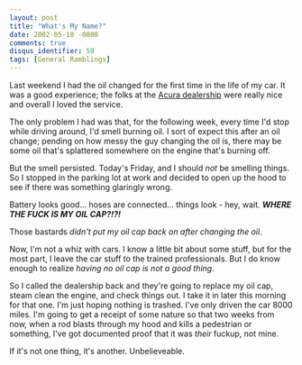 ```yaml
---
layout: post
title: "What's My Name?"
date: 2002-05-10 -0800
comments: true
disqus_identifier: 59
tags: [General Ramblings]
---
```

Last weekend I had the oil changed for the first time in the life of my
car. It was a good experience; the folks at the [Acura
dealership](http://www.acuraofportland.com/) were really nice and
overall I loved the service.
 
 The only problem I had was that, for the following week, every time I'd
stop while driving around, I'd smell burning oil. I sort of expect this
after an oil change; pending on how messy the guy changing the oil is,
there may be some oil that's splattered somewhere on the engine that's
burning off.
 
 But the smell persisted. Today's Friday, and I should *not* be smelling
things. So I stopped in the parking lot at work and decided to open up
the hood to see if there was something glaringly wrong.
 
 Battery looks good... hoses are connected... things look - hey, wait.
***WHERE THE FUCK IS MY OIL CAP?!?!***
 
 Those bastards *didn't put my oil cap back on after changing the oil*.
 
 Now, I'm not a whiz with cars. I know a little bit about some stuff,
but for the most part, I leave the car stuff to the trained
professionals. But I do know enough to realize *having no oil cap is not
a good thing*.
 
 So I called the dealership back and they're going to replace my oil
cap, steam clean the engine, and check things out. I take it in later
this morning for that one. I'm just hoping nothing is trashed. I've only
driven the car 8000 miles. I'm going to get a receipt of some nature so
that two weeks from now, when a rod blasts through my hood and kills a
pedestrian or something, I've got documented proof that it was *their*
fuckup, not mine.
 
 If it's not one thing, it's another. Unbelieveable.
